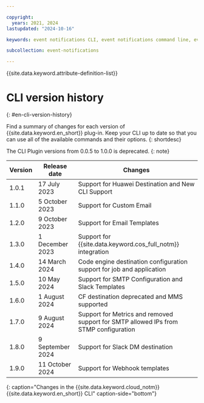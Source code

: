 ```yaml
---

copyright:
  years: 2021, 2024
lastupdated: "2024-10-16"

keywords: event notifications CLI, event notifications command line, event notifications terminal, event notifications shell, Event Notifications, en, en version history

subcollection: event-notifications

---
```


{{site.data.keyword.attribute-definition-list}}


# CLI version history
{: #en-cli-version-history}

Find a summary of changes for each version of {{site.data.keyword.en_short}} plug-in. Keep your CLI up to date so that you can use all of the available commands and their options.
{: shortdesc}

The CLI Plugin versions from 0.0.5 to 1.0.0 is deprecated.
{: note}



| Version    | Release date     | Changes                                                                  |
| ---------- | ---------------- | ------------------------------------------------------------------------ |
| 1.0.1      | 17 July 2023     | Support for Huawei Destination and New CLI Support                       |
| 1.1.0      | 5 October 2023   | Support for Custom Email                                                 |
| 1.2.0      | 9 October 2023   | Support for Email Templates                                              |
| 1.3.0      | 1 December 2023  | Support for {{site.data.keyword.cos_full_notm}} integration              |
| 1.4.0      | 14 March 2024    | Code engine destination configuration support for job and application    |
| 1.5.0      | 10 May 2024      | Support for SMTP Configuration and Slack Templates                       |
| 1.6.0      | 1 August 2024    | CF destination deprecated and MMS supported                              |
| 1.7.0      | 9 August 2024    | Support for Metrics and removed support for SMTP allowed IPs from STMP configuration |
| 1.8.0      | 9 September 2024 | Support for Slack DM destination                                         |
| 1.9.0      | 11 October 2024  | Support for Webhook templates                                            |
{: caption="Changes in the {{site.data.keyword.cloud_notm}} {{site.data.keyword.en_short}} CLI" caption-side="bottom"}
